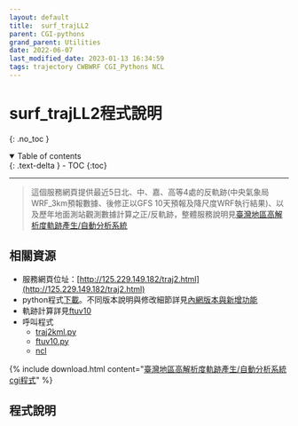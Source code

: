 ```yaml
---
layout: default
title:  surf_trajLL2
parent: CGI-pythons
grand_parent: Utilities
date: 2022-06-07
last_modified_date: 2023-01-13 16:34:59
tags: trajectory CWBWRF CGI_Pythons NCL
---
```


# surf_trajLL2程式說明
{: .no_toc }

<details open markdown="block">
  <summary>
    Table of contents
  </summary>
  {: .text-delta }
- TOC
{:toc}
</details>

---

> 這個服務網頁提供最近5日北、中、嘉、高等4處的反軌跡(中央氣象局WRF_3km預報數據、後修正以GFS 10天預報及降尺度WRF執行結果)、以及歷年地面測站觀測數據計算之正/反軌跡，整體服務說明見[臺灣地區高解析度軌跡產生/自動分析系統](traj.md)

## 相關資源

- 服務網頁位址：[http://125.229.149.182/traj2.html](http://125.229.149.182/traj2.html)
- python程式[下載](./surf_trajLL2.py)。不同版本說明與修改細節詳見[內網版本與新增功能](../../TrajModels/ftuv10/4.daily_traj%40ses.md)
- 軌跡計算詳見[ftuv10](../../TrajModels/ftuv10/ftuv10.md)
- 呼叫程式
  - [traj2kml.py](../../wind_models/CODiS/5.traj.md)
  - [ftuv10.py](../../TrajModels/ftuv10/ftuv10.md)
  - [ncl](../Graphics/NCL/)

{% include download.html content="[臺灣地區高解析度軌跡產生/自動分析系統cgi程式](https://github.com/sinotec2/Focus-on-Air-Quality/blob/main/utilities/CGI-pythons/surf_trajLL2.py)" %}

## 程式說明

